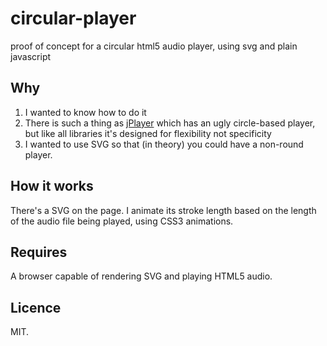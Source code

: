 # circular-player
proof of concept for a circular html5 audio player, using svg and plain javascript

## Why

1. I wanted to know how to do it
2. There is such a thing as [jPlayer](http://jplayer.org) which has an ugly circle-based player, but like all libraries it's designed for flexibility not specificity
3. I wanted to use SVG so that (in theory) you could have a non-round player.

## How it works
There's a SVG on the page. I animate its stroke length based on the length of the audio file being played, using CSS3 animations.

## Requires
A browser capable of rendering SVG and playing HTML5 audio.

## Licence
MIT.
